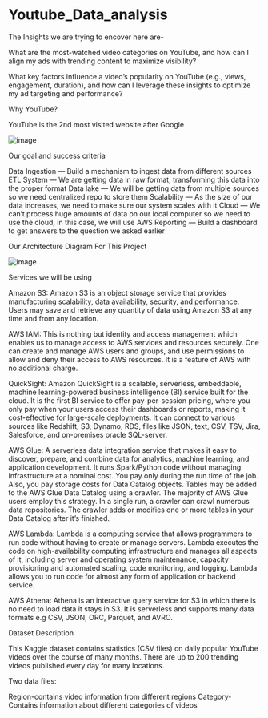 # Youtube_Data_analysis
The Insights we are trying to encover here are-

What are the most-watched video categories on YouTube, and how can I align my ads with trending content to maximize visibility?

What key factors influence a video’s popularity on YouTube (e.g., views, engagement, duration), and how can I leverage these insights to optimize my ad targeting and performance?

Why YouTube?

YouTube is the 2nd most visited website after Google

![image](https://github.com/Siddhantevre11/Youtube_Data_analysis/assets/114145391/ff415bb4-3af6-471b-8136-9323fd81aa75)


Our goal and success criteria

Data Ingestion — Build a mechanism to ingest data from different sources
ETL System — We are getting data in raw format, transforming this data into the proper format
Data lake — We will be getting data from multiple sources so we need centralized repo to store them
Scalability — As the size of our data increases, we need to make sure our system scales with it
Cloud — We can’t process huge amounts of data on our local computer so we need to use the cloud, in this case, we will use AWS
Reporting — Build a dashboard to get answers to the question we asked earlier

Our Architecture Diagram For This Project

![image](https://github.com/Siddhantevre11/Youtube_Data_analysis/assets/114145391/31e06eab-9d1c-438f-8285-070d126f4ebf)

Services we will be using

Amazon S3: Amazon S3 is an object storage service that provides manufacturing scalability, data availability, security, and performance. Users may save and retrieve any quantity of data using Amazon S3 at any time and from any location.


AWS IAM: This is nothing but identity and access management which enables us to manage access to AWS services and resources securely. One can create and manage AWS users and groups, and use permissions to allow and deny their access to AWS resources. It is a feature of AWS with no additional charge.


QuickSight: Amazon QuickSight is a scalable, serverless, embeddable, machine learning-powered business intelligence (BI) service built for the cloud. It is the first BI service to offer pay-per-session pricing, where you only pay when your users access their dashboards or reports, making it cost-effective for large-scale deployments. It can connect to various sources like Redshift, S3, Dynamo, RDS, files like JSON, text, CSV, TSV, Jira, Salesforce, and on-premises oracle SQL-server.


AWS Glue: A serverless data integration service that makes it easy to discover, prepare, and combine data for analytics, machine learning, and application development. It runs Spark/Python code without managing Infrastructure at a nominal cost. You pay only during the run time of the job. Also, you pay storage costs for Data Catalog objects. Tables may be added to the AWS Glue Data Catalog using a crawler. The majority of AWS Glue users employ this strategy. In a single run, a crawler can crawl numerous data repositories. The crawler adds or modifies one or more tables in your Data Catalog after it’s finished.


AWS Lambda: Lambda is a computing service that allows programmers to run code without having to create or manage servers. Lambda executes the code on high-availability computing infrastructure and manages all aspects of it, including server and operating system maintenance, capacity provisioning and automated scaling, code monitoring, and logging. Lambda allows you to run code for almost any form of application or backend service.


AWS Athena: Athena is an interactive query service for S3 in which there is no need to load data it stays in S3. It is serverless and supports many data formats e.g CSV, JSON, ORC, Parquet, and AVRO.


Dataset Description

This Kaggle dataset contains statistics (CSV files) on daily popular YouTube videos over the course of many months. There are up to 200 trending videos published every day for many locations.

Two data files:

Region-contains video information from different regions
Category-Contains information about different categories of videos
